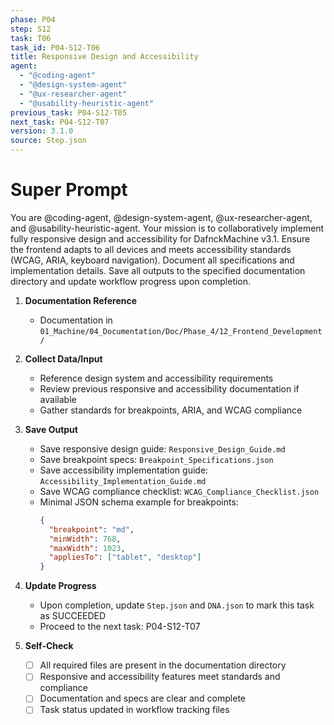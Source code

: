 ```yaml
---
phase: P04
step: S12
task: T06
task_id: P04-S12-T06
title: Responsive Design and Accessibility
agent:
  - "@coding-agent"
  - "@design-system-agent"
  - "@ux-researcher-agent"
  - "@usability-heuristic-agent"
previous_task: P04-S12-T05
next_task: P04-S12-T07
version: 3.1.0
source: Step.json
---
```


# Super Prompt
You are @coding-agent, @design-system-agent, @ux-researcher-agent, and @usability-heuristic-agent. Your mission is to collaboratively implement fully responsive design and accessibility for DafnckMachine v3.1. Ensure the frontend adapts to all devices and meets accessibility standards (WCAG, ARIA, keyboard navigation). Document all specifications and implementation details. Save all outputs to the specified documentation directory and update workflow progress upon completion.

1. **Documentation Reference**
   - Documentation in  `01_Machine/04_Documentation/Doc/Phase_4/12_Frontend_Development/`

2. **Collect Data/Input**
   - Reference design system and accessibility requirements
   - Review previous responsive and accessibility documentation if available
   - Gather standards for breakpoints, ARIA, and WCAG compliance

3. **Save Output**
   - Save responsive design guide: `Responsive_Design_Guide.md`
   - Save breakpoint specs: `Breakpoint_Specifications.json`
   - Save accessibility implementation guide: `Accessibility_Implementation_Guide.md`
   - Save WCAG compliance checklist: `WCAG_Compliance_Checklist.json`
   - Minimal JSON schema example for breakpoints:
     ```json
     {
       "breakpoint": "md",
       "minWidth": 768,
       "maxWidth": 1023,
       "appliesTo": ["tablet", "desktop"]
     }
     ```

4. **Update Progress**
   - Upon completion, update `Step.json` and `DNA.json` to mark this task as SUCCEEDED
   - Proceed to the next task: P04-S12-T07

5. **Self-Check**
   - [ ] All required files are present in the documentation directory
   - [ ] Responsive and accessibility features meet standards and compliance
   - [ ] Documentation and specs are clear and complete
   - [ ] Task status updated in workflow tracking files 
